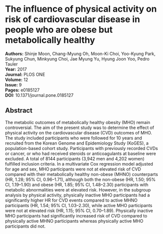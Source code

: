 # The influence of physical activity on risk of cardiovascular disease in people who are obese but metabolically healthy

**Authors:** Shinje Moon, Chang-Myung Oh, Moon-Ki Choi, Yoo-Kyung Park, Sukyung Chun, Minkyung Choi, Jae Myung Yu, Hyung Joon Yoo, Pedro Tauler  
**Year:** 2017  
**Journal:** PLOS ONE  
**Volume:** 12  
**Issue:** 9  
**Pages:** e0185127  
**DOI:** 10.1371/journal.pone.0185127  

## Abstract
The metabolic outcomes of metabolically healthy obesity (MHO) remain controversial. The aim of the present study was to determine the effect of physical activity on the cardiovascular disease (CVD) outcomes of MHO. The study included participants who were followed for 10 years and recruited from the Korean Genome and Epidemiology Study (KoGES), a population-based cohort study. Participants with previously recorded CVDs or cancer, or who had received steroids or anticoagulants at baseline were excluded. A total of 8144 participants (3,942 men and 4,202 women) fulfilled inclusion criteria. In a multivariate Cox regression model adjusted for age and sex, MHO participants were not at elevated risk of CVD compared with their metabolically healthy non-obese (MHNO) counterparts (HR, 1.28; 95% CI, 0.96–1.71), although both the non-obese (HR, 1.50; 95% CI, 1.19–1.90) and obese (HR, 1.85; 95% CI, 1.48–2.30) participants with metabolic abnormalities were at elevated risk. However, in the subgroup analysis by physical activity, physically inactive MHO participants had a significantly higher HR for CVD events compared to active MHNO participants (HR, 1.54; 95% CI, 1.03–2.30), while active MHO participants were not at elevated risk (HR, 1.15; 95% CI, 0.70–1.89). Physically inactive MHO participants had significantly increased risk of CVD compared to physically active MHNO participants whereas physically active MHO participants did not.

